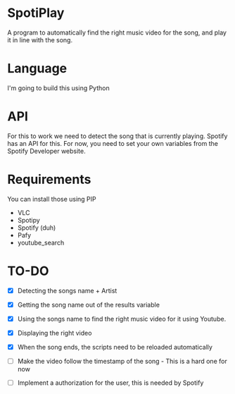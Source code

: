 # SpotiPlay
A program to automatically find the right music video for the song, and play it in line with the song. 

# Language
I'm going to build this using Python

# API
For this to work we need to detect the song that is currently playing. Spotify has an API for this. 
For now, you need to set your own variables from the Spotify Developer website. 

# Requirements 
You can install those using PIP
 - VLC
 - Spotipy
 - Spotify (duh)
 - Pafy
 - youtube_search

# TO-DO 
- [X] Detecting the songs name + Artist
- [x] Getting the song name out of the results variable
- [x] Using the songs name to find the right music video for it using Youtube. 
- [x] Displaying the right video
- [x] When the song ends, the scripts need to be reloaded automatically
- [ ] Make the video follow the timestamp of the song - This is a hard one for now
- [ ] Implement a authorization for the user, this is needed by Spotify



